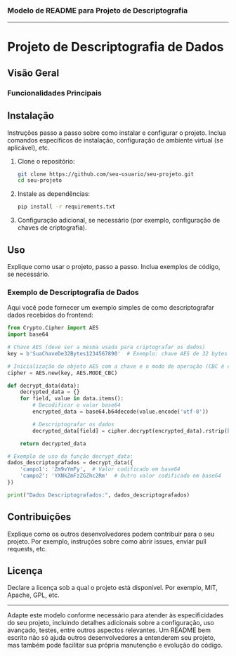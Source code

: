 
### Modelo de README para Projeto de Descriptografia

---

# Projeto de Descriptografia de Dados


## Visão Geral


### Funcionalidades Principais

## Instalação

Instruções passo a passo sobre como instalar e configurar o projeto. Inclua comandos específicos de instalação, configuração de ambiente virtual (se aplicável), etc.

1. Clone o repositório:

   ```bash
   git clone https://github.com/seu-usuario/seu-projeto.git
   cd seu-projeto
   ```

2. Instale as dependências:

   ```bash
   pip install -r requirements.txt
   ```

3. Configuração adicional, se necessário (por exemplo, configuração de chaves de criptografia).

## Uso

Explique como usar o projeto, passo a passo. Inclua exemplos de código, se necessário.

### Exemplo de Descriptografia de Dados

Aqui você pode fornecer um exemplo simples de como descriptografar dados recebidos do frontend:

```python
from Crypto.Cipher import AES
import base64

# Chave AES (deve ser a mesma usada para criptografar os dados)
key = b'SuaChaveDe32Bytes1234567890'  # Exemplo: chave AES de 32 bytes

# Inicialização do objeto AES com a chave e o modo de operação (CBC é comumente usado)
cipher = AES.new(key, AES.MODE_CBC)

def decrypt_data(data):
    decrypted_data = {}
    for field, value in data.items():
        # Decodificar o valor base64
        encrypted_data = base64.b64decode(value.encode('utf-8'))

        # Descriptografar os dados
        decrypted_data[field] = cipher.decrypt(encrypted_data).rstrip(b'\0').decode('utf-8')  # Remover o padding e decodificar como string UTF-8

    return decrypted_data

# Exemplo de uso da função decrypt_data:
dados_descriptografados = decrypt_data({
    'campo1': 'Zm9vYmFy',  # Valor codificado em base64
    'campo2': 'YXNkZmFzZGZhc2Rm'  # Outro valor codificado em base64
})

print("Dados Descriptografados:", dados_descriptografados)
```

## Contribuições

Explique como os outros desenvolvedores podem contribuir para o seu projeto. Por exemplo, instruções sobre como abrir issues, enviar pull requests, etc.

## Licença

Declare a licença sob a qual o projeto está disponível. Por exemplo, MIT, Apache, GPL, etc.

---

Adapte este modelo conforme necessário para atender às especificidades do seu projeto, incluindo detalhes adicionais sobre a configuração, uso avançado, testes, entre outros aspectos relevantes. Um README bem escrito não só ajuda outros desenvolvedores a entenderem seu projeto, mas também pode facilitar sua própria manutenção e evolução do código.